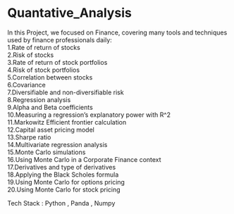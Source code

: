 # Quantative_Analysis 
In this Project, we  focused on Finance, covering many tools and techniques used by finance professionals daily:   
1.Rate of return of stocks  
2.Risk of stocks  
3.Rate of return of stock portfolios  
4.Risk of stock portfolios  
5.Correlation between stocks  
6.Covariance  
7.Diversifiable and non-diversifiable risk  
8.Regression analysis  
9.Alpha and Beta coefficients  
10.Measuring a regression’s explanatory power with R^2  
11.Markowitz Efficient frontier calculation  
12.Capital asset pricing model  
13.Sharpe ratio  
14.Multivariate regression analysis  
15.Monte Carlo simulations  
16.Using Monte Carlo in a Corporate Finance context  
17.Derivatives and type of derivatives  
18.Applying the Black Scholes formula  
19.Using Monte Carlo for options pricing  
20.Using Monte Carlo for stock pricing

Tech Stack : Python , Panda , Numpy
